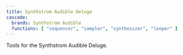 ```yaml
---
title: Synthstrom Audible Deluge
cascade:
  brands: Synthstrom Audible
  functions: [ "sequencer", "sampler", "synthesizer", "looper" ]
---
```


Tools for the Synthstrom Audible Deluge.